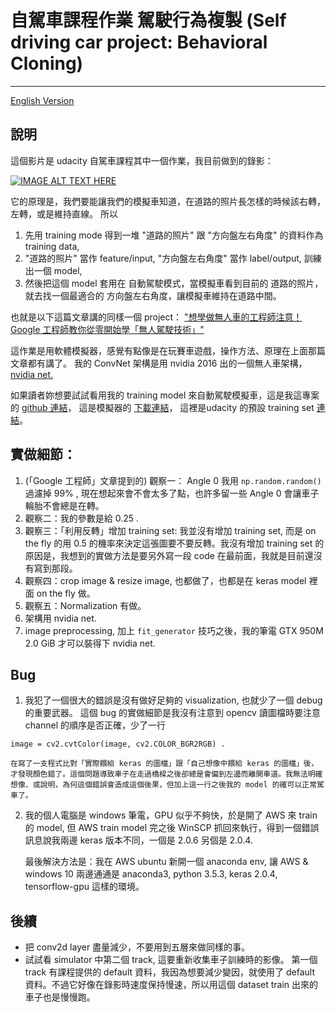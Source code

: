 # 自駕車課程作業 駕駛行為複製 (Self driving car project: Behavioral Cloning)
---
[English Version](https://sunpochin.github.io/carND-Behavioral-Cloning-P3/)

說明
----
這個影片是 udacity 自駕車課程其中一個作業，我目前做到的錄影：

[![IMAGE ALT TEXT HERE](https://img.youtube.com/vi/O4reOzBoT5M/0.jpg)](https://www.youtube.com/watch?v=O4reOzBoT5M)

它的原理是，我們要能讓我們的模擬車知道，在道路的照片長怎樣的時候該右轉，左轉，或是維持直線。
所以
1. 先用 training mode 得到一堆 "道路的照片" 跟 "方向盤左右角度" 的資料作為 training data, 
2. "道路的照片" 當作 feature/input, "方向盤左右角度" 當作 label/output, 訓練出一個 model,
3. 然後把這個 model 套用在 自動駕駛模式，當模擬車看到目前的 道路的照片，就去找一個最適合的 方向盤左右角度，讓模擬車維持在道路中間。


也就是以下這篇文章講的同樣一個 project：
["想學做無人車的工程師注意！Google 工程師教你從零開始學「無人駕駛技術」"](https://buzzorange.com/techorange/2017/06/19/self-drive-simulator-n-test/ ) 

這作業是用軟體模擬器，感覺有點像是在玩賽車遊戲，操作方法、原理在上面那篇文章都有講了。
我的 ConvNet 架構是用 nvidia 2016 出的一個無人車架構， [nvidia net.](https://devblogs.nvidia.com/parallelforall/deep-learning-self-driving-cars/) 

如果讀者妳想要試試看用我的 training model 來自動駕駛模擬車，這是我這專案的 [github 連結](https://github.com/sunpochin/CarND-Behavioral-Cloning-P3)，
這是模擬器的 [下載連結](https://d17h27t6h515a5.cloudfront.net/topher/2017/February/58ae4419_windows-sim/windows-sim.zip)，
這裡是udacity 的預設 training set [連結](https://d17h27t6h515a5.cloudfront.net/topher/2016/December/584f6edd_data/data.zip)。

實做細節：
---
1. (「Google 工程師」文章提到的) 觀察一： Angle 0 我用 ```np.random.random() ``` 過濾掉 99% , 現在想起來會不會太多了點，也許多留一些 Angle 0 會讓車子輪胎不會總是在轉。 
2. 觀察二：我的參數是給 0.25 .
3. 觀察三：「利用反轉」增加 training set: 我並沒有增加 training set, 而是 on the fly 的用 0.5 的機率來決定這張圖要不要反轉。我沒有增加 training set 的原因是，我想到的實做方法是要另外寫一段 code 在最前面，我就是目前還沒有寫到那段。
4. 觀察四：crop image & resize image, 也都做了，也都是在 keras model 裡面 on the fly 做。
5. 觀察五：Normalization 有做。
6. 架構用 nvidia net.
7. image preprocessing, 加上 ```fit_generator``` 技巧之後，我的筆電 GTX 950M 2.0 GiB 才可以裝得下 nvidia net.



Bug
---
1. 我犯了一個很大的錯誤是沒有做好足夠的 visualization, 也就少了一個 debug 的重要武器。 
這個 bug 的實做細節是我沒有注意到 opencv 讀圖檔時要注意 channel 的順序是否正確，少了一行 
```
image = cv2.cvtColor(image, cv2.COLOR_BGR2RGB) .
```

 	在寫了一支程式比對「實際餵給 keras 的圖檔」跟「自己想像中餵給 keras 的圖檔」後，才發現顏色錯了。這個問題導致車子在走過橋樑之後卻總是會偏到左邊而離開車道。我無法明確想像、或說明，為何這個錯誤會造成這個後果，但加上這一行之後我的 model 的確可以正常駕車了。
2. 我的個人電腦是 windows 筆電，GPU 似乎不夠快，於是開了 AWS 來 train 的 model, 但 AWS train model 完之後 WinSCP 抓回來執行，得到一個錯誤訊息說我兩邊 keras 版本不同，一個是 2.0.6 另個是 2.0.4. 
	
	最後解決方法是：我在 AWS ubuntu 新開一個 anaconda env, 讓 AWS & windows 10 兩邊通通是 anaconda3, python 3.5.3, keras 2.0.4, tensorflow-gpu 這樣的環境。

後續
---
* 把 conv2d layer 盡量減少，不要用到五層來做同樣的事。
* 試試看 simulator 中第二個 track, 這要重新收集車子訓練時的影像。
  第一個 track 有課程提供的 default 資料，我因為想要減少變因，就使用了 default 資料。不過它好像在錄影時速度保持慢速，所以用這個 dataset train 出來的車子也是慢慢跑。


